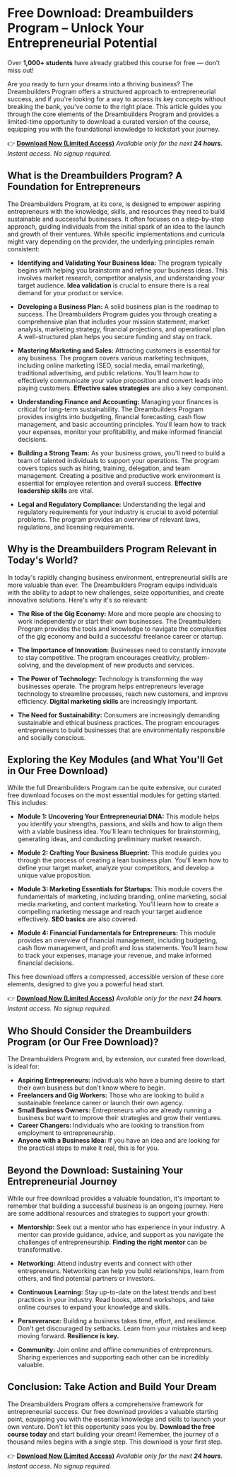 # Free Download: Dreambuilders Program – Unlock Your Entrepreneurial Potential

Over **1,000+ students** have already grabbed this course for free — don’t miss out!

Are you ready to turn your dreams into a thriving business? The Dreambuilders Program offers a structured approach to entrepreneurial success, and if you're looking for a way to access its key concepts without breaking the bank, you've come to the right place. This article guides you through the core elements of the Dreambuilders Program and provides a limited-time opportunity to download a curated version of the course, equipping you with the foundational knowledge to kickstart your journey.

👉 **[Download Now (Limited Access)](https://udemywork.com/dreambuilders-program)**
_Available only for the next **24 hours**. Instant access. No signup required._

## What is the Dreambuilders Program? A Foundation for Entrepreneurs

The Dreambuilders Program, at its core, is designed to empower aspiring entrepreneurs with the knowledge, skills, and resources they need to build sustainable and successful businesses.  It often focuses on a step-by-step approach, guiding individuals from the initial spark of an idea to the launch and growth of their ventures. While specific implementations and curricula might vary depending on the provider, the underlying principles remain consistent:

*   **Identifying and Validating Your Business Idea:** The program typically begins with helping you brainstorm and refine your business ideas. This involves market research, competitor analysis, and understanding your target audience. **Idea validation** is crucial to ensure there is a real demand for your product or service.

*   **Developing a Business Plan:** A solid business plan is the roadmap to success. The Dreambuilders Program guides you through creating a comprehensive plan that includes your mission statement, market analysis, marketing strategy, financial projections, and operational plan.  A well-structured plan helps you secure funding and stay on track.

*   **Mastering Marketing and Sales:**  Attracting customers is essential for any business. The program covers various marketing techniques, including online marketing (SEO, social media, email marketing), traditional advertising, and public relations. You'll learn how to effectively communicate your value proposition and convert leads into paying customers. **Effective sales strategies** are also a key component.

*   **Understanding Finance and Accounting:** Managing your finances is critical for long-term sustainability. The Dreambuilders Program provides insights into budgeting, financial forecasting, cash flow management, and basic accounting principles. You'll learn how to track your expenses, monitor your profitability, and make informed financial decisions.

*   **Building a Strong Team:** As your business grows, you'll need to build a team of talented individuals to support your operations. The program covers topics such as hiring, training, delegation, and team management. Creating a positive and productive work environment is essential for employee retention and overall success. **Effective leadership skills** are vital.

*   **Legal and Regulatory Compliance:** Understanding the legal and regulatory requirements for your industry is crucial to avoid potential problems. The program provides an overview of relevant laws, regulations, and licensing requirements.

## Why is the Dreambuilders Program Relevant in Today's World?

In today's rapidly changing business environment, entrepreneurial skills are more valuable than ever. The Dreambuilders Program equips individuals with the ability to adapt to new challenges, seize opportunities, and create innovative solutions. Here's why it's so relevant:

*   **The Rise of the Gig Economy:** More and more people are choosing to work independently or start their own businesses. The Dreambuilders Program provides the tools and knowledge to navigate the complexities of the gig economy and build a successful freelance career or startup.

*   **The Importance of Innovation:** Businesses need to constantly innovate to stay competitive. The program encourages creativity, problem-solving, and the development of new products and services.

*   **The Power of Technology:** Technology is transforming the way businesses operate. The program helps entrepreneurs leverage technology to streamline processes, reach new customers, and improve efficiency. **Digital marketing skills** are increasingly important.

*   **The Need for Sustainability:**  Consumers are increasingly demanding sustainable and ethical business practices. The program encourages entrepreneurs to build businesses that are environmentally responsible and socially conscious.

## Exploring the Key Modules (and What You'll Get in Our Free Download)

While the full Dreambuilders Program can be quite extensive, our curated free download focuses on the most essential modules for getting started. This includes:

*   **Module 1: Uncovering Your Entrepreneurial DNA:** This module helps you identify your strengths, passions, and skills and how to align them with a viable business idea. You'll learn techniques for brainstorming, generating ideas, and conducting preliminary market research.

*   **Module 2: Crafting Your Business Blueprint:** This module guides you through the process of creating a lean business plan. You'll learn how to define your target market, analyze your competitors, and develop a unique value proposition.

*   **Module 3: Marketing Essentials for Startups:** This module covers the fundamentals of marketing, including branding, online marketing, social media marketing, and content marketing. You'll learn how to create a compelling marketing message and reach your target audience effectively. **SEO basics** are also covered.

*   **Module 4: Financial Fundamentals for Entrepreneurs:** This module provides an overview of financial management, including budgeting, cash flow management, and profit and loss statements. You'll learn how to track your expenses, manage your revenue, and make informed financial decisions.

This free download offers a compressed, accessible version of these core elements, designed to give you a powerful head start.

👉 **[Download Now (Limited Access)](https://udemywork.com/dreambuilders-program)**
_Available only for the next **24 hours**. Instant access. No signup required._

## Who Should Consider the Dreambuilders Program (or Our Free Download)?

The Dreambuilders Program and, by extension, our curated free download, is ideal for:

*   **Aspiring Entrepreneurs:**  Individuals who have a burning desire to start their own business but don't know where to begin.
*   **Freelancers and Gig Workers:**  Those who are looking to build a sustainable freelance career or launch their own agency.
*   **Small Business Owners:**  Entrepreneurs who are already running a business but want to improve their strategies and grow their ventures.
*   **Career Changers:** Individuals who are looking to transition from employment to entrepreneurship.
*   **Anyone with a Business Idea:** If you have an idea and are looking for the practical steps to make it real, this is for you.

## Beyond the Download: Sustaining Your Entrepreneurial Journey

While our free download provides a valuable foundation, it's important to remember that building a successful business is an ongoing journey. Here are some additional resources and strategies to support your growth:

*   **Mentorship:** Seek out a mentor who has experience in your industry. A mentor can provide guidance, advice, and support as you navigate the challenges of entrepreneurship. **Finding the right mentor** can be transformative.

*   **Networking:** Attend industry events and connect with other entrepreneurs. Networking can help you build relationships, learn from others, and find potential partners or investors.

*   **Continuous Learning:**  Stay up-to-date on the latest trends and best practices in your industry. Read books, attend workshops, and take online courses to expand your knowledge and skills.

*   **Perseverance:**  Building a business takes time, effort, and resilience. Don't get discouraged by setbacks. Learn from your mistakes and keep moving forward. **Resilience is key.**

*   **Community:** Join online and offline communities of entrepreneurs. Sharing experiences and supporting each other can be incredibly valuable.

## Conclusion: Take Action and Build Your Dream

The Dreambuilders Program offers a comprehensive framework for entrepreneurial success. Our free download provides a valuable starting point, equipping you with the essential knowledge and skills to launch your own venture. Don't let this opportunity pass you by. **Download the free course today** and start building your dream! Remember, the journey of a thousand miles begins with a single step. This download is your first step.

👉 **[Download Now (Limited Access)](https://udemywork.com/dreambuilders-program)**
_Available only for the next **24 hours**. Instant access. No signup required._
